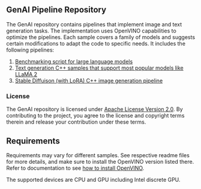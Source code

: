 ## GenAI Pipeline Repository

The GenAI repository contains pipelines that implement image and text generation tasks.
The implementation uses OpenVINO capabilities to optimize the pipelines. Each sample covers
a family of models and suggests certain modifications to adapt the code to specific needs.
It includes the following pipelines:

1. [Benchmarking script for large language models](./llm_bench/python/)
2. [Text generation C++ samples that support most popular models like LLaMA 2](./text_generation/causal_lm/cpp/)
3. [Stable Diffuison (with LoRA) C++ image generation pipeline](./image_generation/stable_diffusion_1_5/cpp/)

### License

The GenAI repository is licensed under [Apache License Version 2.0](LICENSE).
By contributing to the project, you agree to the license and copyright terms therein and release
your contribution under these terms.

## Requirements

Requirements may vary for different samples. See respective readme files for more details,
and make sure to install the OpenVINO version listed there. Refer to documentation to see
[how to install OpenVINO](https://docs.openvino.ai/install).

The supported devices are CPU and GPU including Intel discrete GPU.
